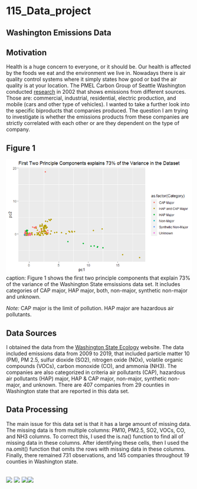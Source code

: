 # 115_Data_project

## Washington Emissions Data

## Motivation

Health is a huge concern to everyone, or it should be. Our health is affected by the foods we eat and the environment we live in. Nowadays there is air quality control systems where it simply states how good or bad the air quality is at your location. The PMEL Carbon Group of Seattle Washington conducted [research](https://www.pmel.noaa.gov/co2/story/WA+State+Emissions) in 2002 that shows emissions from different sources. Those are: commercial, industrial, residential, electric production, and mobile (cars and other type of vehicles). I wanted to take a further look into the specific biproducts that companies produced. The question I am trying to investigate is whether the emissions products from these companies are strictly correlated with each other or are they dependent on the type of company. 

## Figure 1

<img src="https://raw.githubusercontent.com/weyo3/115_Data_project/main/Hwk11_1a.png">
caption: Figure 1 shows the first two principle components that explain 73% of the variance of the Washington State emsissions data set. It includes categories of CAP major, HAP major, both, non-major, synthetic non-major and unknown. 


*Note:* CAP major is the limit of pollution. HAP major are hazardous air pollutants. 

## Data Sources
I obtained the data from the [Washington State Ecology](https://ecology.wa.gov/Research-Data?type=2&topics=&cats=&searchtext=Washington+Reported+Point+Source+Emissions+(2009+%e2%80%93+2019)&searchmode=allwords) website. The data included emissions data from 2009 to 2019, that included particle matter 10 (PM), PM 2.5, sulfur dioxide (SO2), nitrogen oxide (NOx), volatile organic compounds (VOCs), carbon monoxide (CO), and ammonia (NH3). The companies are also categorized in criteria air pollutants (CAP), hazardous air pollutants (HAP) major, HAP & CAP major, non-major, synthetic non-major, and unknown.  There are 407 companies from 29 counties in Washington state that are reported in this data set.

## Data Processing

The main issue for this data set is that it has a large amount of missing data. The missing data is from multiple columns: PM10, PM2.5, SO2, VOCs, CO, and NH3 columns. To correct this, I used the is.na() function to find all of missing data in these columns. After identifying these cells, then I used the na.omit() function that omits the rows with missing data in these columns. Finally, there remained 731 observations, and 145 companies throughout 19 counties in Washington state.

## <image src="https://raw.githubusercontent.com/weyo3/115_Data_project/main/Figures/PM10.png"> <image src="https://raw.githubusercontent.com/weyo3/115_Data_project/main/Figures/PM2.5.png"> <image src="https://raw.githubusercontent.com/weyo3/115_Data_project/main/Figures/SO2.png"><image src="https://raw.githubusercontent.com/weyo3/115_Data_project/main/Figures/NOX.png">
